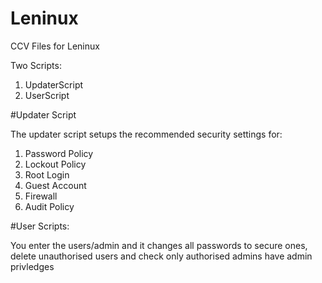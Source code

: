 # Leninux
CCV Files for Leninux

Two Scripts:

1) UpdaterScript
2) UserScript

#Updater Script

The updater script setups the recommended security settings for:

1) Password Policy
2) Lockout Policy
3) Root Login
4) Guest Account
5) Firewall
6) Audit Policy

#User Scripts:

You enter the users/admin and it changes all passwords to secure ones, delete unauthorised users and check only authorised admins have admin privledges 
